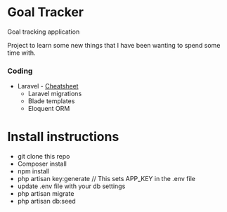 # Goal Tracker
Goal tracking application

Project to learn some new things that I have been wanting to spend some time with.

### Coding
- Laravel - [Cheatsheet](laravel.md)
  - Laravel migrations
  - Blade templates
  - Eloquent ORM

# Install instructions
- git clone this repo
- Composer install
- npm install
- php artisan key:generate  // This sets APP_KEY in the .env file
- update .env file with your db settings
- php artisan migrate
- php artisan db:seed
